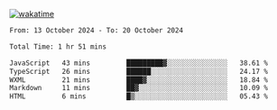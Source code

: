 [![wakatime](https://wakatime.com/badge/user/702d7a0d-6421-40c6-be4d-9b18f6ca91d5.svg)](https://wakatime.com/@702d7a0d-6421-40c6-be4d-9b18f6ca91d5)

<!--START_SECTION:waka-->

```txt
From: 13 October 2024 - To: 20 October 2024

Total Time: 1 hr 51 mins

JavaScript   43 mins         █████████▓░░░░░░░░░░░░░░░   38.61 %
TypeScript   26 mins         ██████░░░░░░░░░░░░░░░░░░░   24.17 %
WXML         21 mins         ████▓░░░░░░░░░░░░░░░░░░░░   18.84 %
Markdown     11 mins         ██▓░░░░░░░░░░░░░░░░░░░░░░   10.09 %
HTML         6 mins          █▒░░░░░░░░░░░░░░░░░░░░░░░   05.43 %
```

<!--END_SECTION:waka-->